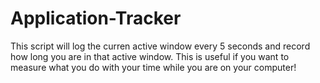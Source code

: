 # Application-Tracker

This script will log the curren active window every 5 seconds and record how long you are in that active window. This is useful if you want to measure what you do with your time while you are on your computer!
